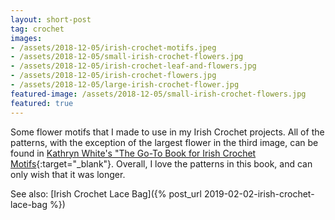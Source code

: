 ```yaml
---
layout: short-post
tag: crochet
images:
- /assets/2018-12-05/irish-crochet-motifs.jpeg
- /assets/2018-12-05/small-irish-crochet-flowers.jpg
- /assets/2018-12-05/irish-crochet-leaf-and-flowers.jpg
- /assets/2018-12-05/irish-crochet-flowers.jpg
- /assets/2018-12-05/large-irish-crochet-flower.jpg
featured-image: /assets/2018-12-05/small-irish-crochet-flowers.jpg
featured: true
---
```

Some flower motifs <!--more-->that I made to use in my Irish Crochet projects. All of the patterns, with the exception of the largest flower in the third image, can be found in [Kathryn White's "The Go-To Book for Irish Crochet Motifs](https://www.amazon.com/Go-Book-Irish-Crochet-Motifs/dp/1596359234){:target="_blank"}. Overall, I love the patterns in this book, and can only wish that it was longer.

See also: [Irish Crochet Lace Bag]({% post_url 2019-02-02-irish-crochet-lace-bag %})
